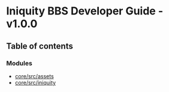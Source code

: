 # Iniquity BBS Developer Guide - v1.0.0

## Table of contents

### Modules

- [core/src/assets](../wiki/core.src.assets)
- [core/src/iniquity](../wiki/core.src.iniquity)
